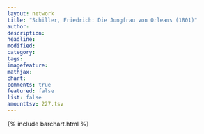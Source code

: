 ```yaml
---
layout: network
title: "Schiller, Friedrich: Die Jungfrau von Orleans (1801)"
author:
description:
headline:
modified:
category:
tags:
imagefeature: 
mathjax: 
chart: 
comments: true
featured: false
list: false
amounttsv: 227.tsv
---
```

{% include barchart.html %}
